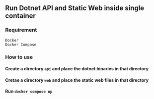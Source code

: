 ## Run Dotnet API and Static Web inside single container

### Requirement
```
Docker
Docker Compose
```

### How to use
#### Create a directory `api` and place the dotnet binaries in that directory
#### Cretae a directory `web` and place the static web files in that directory
#### Run `docker compose up`
